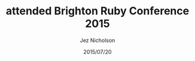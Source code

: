 ---
title: attended Brighton Ruby Conference 2015
date: 2015/07/20
tags: [events,ruby]
author: Jez Nicholson
time-spent: 1d
---